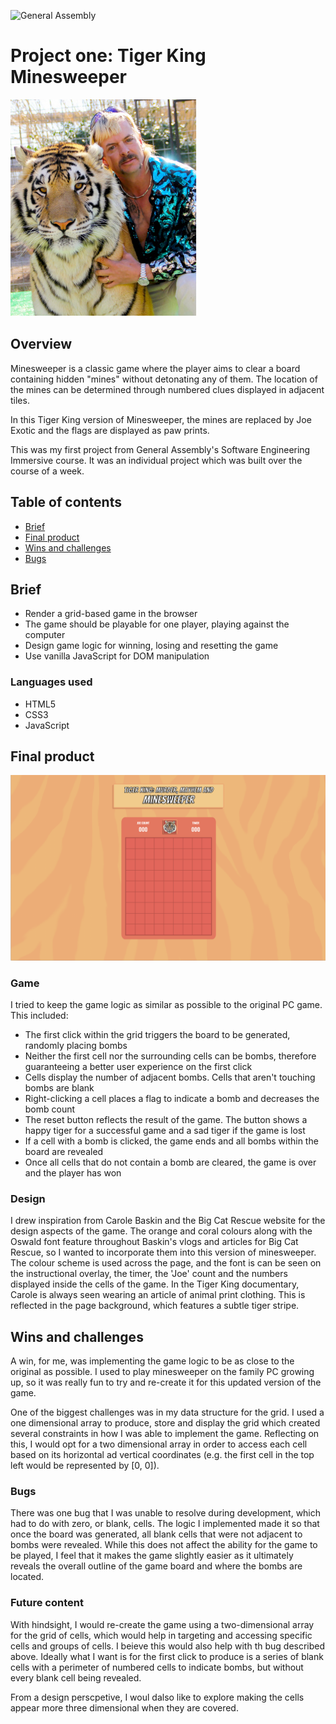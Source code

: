 ![General Assembly](https://camo.githubusercontent.com/6ce15b81c1f06d716d753a61f5db22375fa684da/68747470733a2f2f67612d646173682e73332e616d617a6f6e6177732e636f6d2f70726f64756374696f6e2f6173736574732f6c6f676f2d39663838616536633963333837313639306533333238306663663535376633332e706e67)

# Project one: Tiger King Minesweeper

![Tiger King](/assets/joe-exotic.jpg)

## Overview

Minesweeper is a classic game where the player aims to clear a board containing hidden "mines" without detonating any of them. The location of the mines can be determined through numbered clues displayed in adjacent tiles.

In this Tiger King version of Minesweeper, the mines are replaced by Joe Exotic and the flags are displayed as paw prints.

This was my first project from General Assembly's Software Engineering Immersive course. It was an individual project which was built over the course of a week. 

## Table of contents

* [Brief](#Brief)
* [Final product](#Final-product)
* [Wins and challenges](#Wins-and-challenges)
* [Bugs](#Bugs)

## Brief

* Render a grid-based game in the browser
* The game should be playable for one player, playing against the computer
* Design game logic for winning, losing and resetting the game
* Use vanilla JavaScript for DOM manipulation

### Languages used

* HTML5
* CSS3
* JavaScript

## Final product

![Minesweeeper](/assets/tiger-king-minesweeper.jpg)

### Game

I tried to keep the game logic as similar as possible to the original PC game. This included:

* The first click within the grid triggers the board to be generated, randomly placing bombs
* Neither the first cell nor the surrounding cells can be bombs, therefore guaranteeing a better user experience on the first click
* Cells display the number of adjacent bombs. Cells that aren't touching bombs are blank
* Right-clicking a cell places a flag to indicate a bomb and decreases the bomb count
* The reset button reflects the result of the game. The button shows a happy tiger for a successful game and a sad tiger if the game is lost
* If a cell with a bomb is clicked, the game ends and all bombs within the board are revealed
* Once all cells that do not contain a bomb are cleared, the game is over and the player has won

### Design

I drew inspiration from Carole Baskin and the Big Cat Rescue website for the design aspects of the game. The orange and coral colours along with the Oswald font feature throughout Baskin's vlogs and articles for Big Cat Rescue, so I wanted to incorporate them into this version of minesweeper. The colour scheme is used across the page, and the font is can be seen on the instructional overlay, the timer, the 'Joe' count and the numbers displayed inside the cells of the game. In the Tiger King documentary, Carole is always seen wearing an article of animal print clothing. This is reflected in the page background, which features a subtle tiger stripe.

## Wins and challenges

A win, for me, was implementing the game logic to be as close to the original as possible. I used to play minesweeper on the family PC growing up, so it was really fun to try and re-create it for this updated version of the game.

One of the biggest challenges was in my data structure for the grid. I used a one dimensional array to produce, store and display the grid which created several constraints in how I was able to implement the game. Reflecting on this, I would opt for a two dimensional array in order to access each cell based on its horizontal ad vertical coordinates (e.g. the first cell in the top left would be represented by [0, 0]).

### Bugs

There was one bug that I was unable to resolve during development, which had to do with zero, or blank, cells. The logic I implemented made it so that once the board was generated, all blank cells that were not adjacent to bombs were revealed. While this does not affect the ability for the game to be played, I feel that it makes the game slightly easier as it ultimately reveals the overall outline of the game board and where the bombs are located.

### Future content

With hindsight, I would re-create the game using a two-dimensional array for the grid of cells, which would help in targeting and accessing specific cells and groups of cells. I beieve this would also help with th bug described above. Ideally what I want is for the first click to produce is a series of blank cells with a perimeter of numbered cells to indicate bombs, but without every blank cell being revealed.

From a design perscpetive, I woul dalso like to explore making the cells appear more three dimensional when they are covered.
